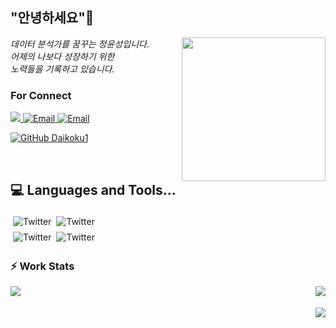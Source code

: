 <h2> "안녕하세요"👋 </h2>
<img align='right' src="https://user-images.githubusercontent.com/50973778/144942576-b2f10b31-e628-43e4-b7da-3cc2144a5b73.gif" width="230">
<p><em> 데이터 분석가를 꿈꾸는 정윤성입니다.</br> 어제의 나보다 성장하기 위한 </br> 노력들을 기록하고 있습니다.</em></p>

### For Connect
<a href="https://blog.naver.com/jjys9047" target="_blank"><img src="https://img.shields.io/badge/-BLOG-brightgreen?style=flat-square&logo=Bloglovin&logoColor=white">
<a href="https://mail.google.com/mail/?view=cm&amp;fs=1&amp;to=jys9047@gmail.com" target="_blank"><img src="https://img.shields.io/badge/-Gmail-c14438?style=flat-square&logo=Gmail&logoColor=white" alt="Email">
<a href="mailto:jjys9047@naver.com" target="_blank"><img src="https://img.shields.io/badge/-Naver-brightgreen?style=flat-square&logo=Naver&logoColor=white" alt="Email">

[![GitHub Daikoku1](https://img.shields.io/github/followers/Daikoku1?label=follow&style=social)](https://github.com/Daikoku1)

</br>

## 💻 Languages and Tools...
<img src="https://www.vectorlogo.zone/logos/python/python-ar21.svg" alt="Twitter" style="vertical-align:top; margin:4px"><img src="https://www.vectorlogo.zone/logos/mysql/mysql-ar21.svg" alt="Twitter" style="vertical-align:top; margin:4px">   
<img src="https://www.vectorlogo.zone/logos/github/github-ar21.svg" alt="Twitter" style="vertical-align:top; margin:4px"><img src="https://www.vectorlogo.zone/logos/visualstudio_code/visualstudio_code-ar21.svg" alt="Twitter" style="vertical-align:top; margin:4px">

### ⚡ Work Stats
<img align='right' src="http://mazassumnida.wtf/api/v2/generate_badge?boj=jys9047">
<img align='left' src="https://github-readme-stats.vercel.app/api?username=Daikoku1&show_icons=true&theme=midnight-purple">


<br/>  
<br/>  
    
<image align="right" src="https://profile-counter.glitch.me/Daikoku1/count.svg">
